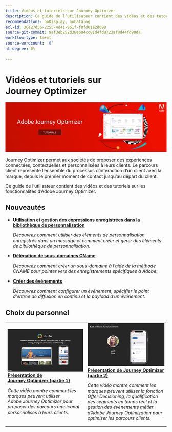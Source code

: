 ```yaml
---
title: Vidéos et tutoriels sur Journey Optimizer
description: Ce guide de l’utilisateur contient des vidéos et des tutoriels sur les fonctionnalités d’Adobe Journey Optimizer.
recommendations: noDisplay, noCatalog
exl-id: 36e27d56-2255-4d41-961f-f8fd01e2d698
source-git-commit: 9af3eb252d38eb94cc81d4fd8723af8d44fd90da
workflow-type: tm+mt
source-wordcount: '0'
ht-degree: 0%

---
```



# Vidéos et tutoriels sur Journey Optimizer

![](./assets/ajo-banner.png)

Journey Optimizer permet aux sociétés de proposer des expériences connectées, contextuelles et personnalisées à leurs clients. Le parcours client représente l’ensemble du processus d’interaction d’un client avec la marque, depuis le premier moment de contact jusqu’au départ du client.

Ce guide de l’utilisateur contient des vidéos et des tutoriels sur les fonctionnalités d’Adobe Journey Optimizer.

## Nouveautés

* **[Utilisation et gestion des expressions enregistrées dans la bibliothèque de personnalisation](/help/personalize-content/use-and-manage-saved-expressions-in-personalization-library.md)**

   *Découvrez comment utiliser des éléments de personnalisation enregistrés dans un message et comment créer et gérer des éléments de bibliothèque de personnalisation.*

* **[Délégation de sous-domaines CName](/help/set-up-email-channel/delegate-cname-subdomains.md)**

   *Découvrez comment créer un sous-domaine à l’aide de la méthode CNAME pour pointer vers des enregistrements spécifiques à Adobe*.

* **[Créer des événements](/help/set-up-journeys/create-events.md)**

   *Découvrez comment configurer un événement, spécifier le point d’entrée de diffusion en continu et la payload d’un événement.*


## Choix du personnel

<table>
<tr>
  <td>
    <a href="./introduction/journey-optimizer-overview-part-1.md">
      <img alt="Présentation de Journey Optimizer (partie 1) : diffusion de parcours omnicanal (vidéo)" src="./assets/334174.jpg"/>
    </a>
    <div>
      <a href="./introduction/journey-optimizer-overview-part-1.md">
    <strong>Présentation de Journey Optimizer (partie 1) </strong>
    </a>
    </div>
    <p>
    <em>Cette vidéo montre comment les marques peuvent utiliser Adobe Journey Optimizer pour proposer des parcours omnicanal personnalisés à leurs clients.</em>
    <p>
  </td>
    <td>
    <a href="./introduction/journey-optimizer-overview-part-2.md">
      <img alt="Présentation de Journey Optimizer (partie 2) : diffusion de parcours omnicanal (vidéo)" src="./assets/334175.jpg"/>
    </a>
    <div>
      <a href="./introduction/journey-optimizer-overview-part-2.md">
    <strong>Présentation de Journey Optimizer (partie 2) </strong>
    </a>
    </div>
    <p>
    <em>Cette vidéo montre comment les marques peuvent utiliser la fonction Offer Decisioning, la qualification des segments en temps réel et la gestion des événements métier d’Adobe Journey Optimization pour optimiser les parcours clients.</em>
    <p>
  </td>
</table>

